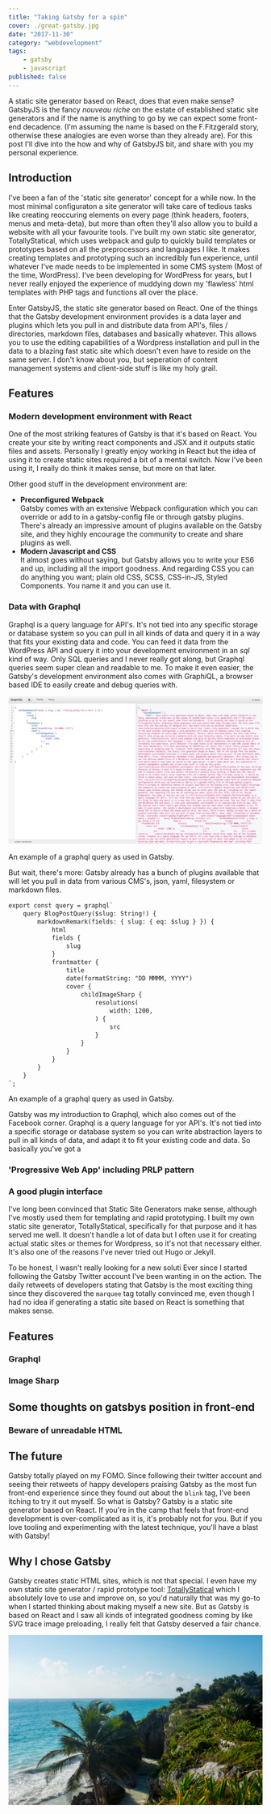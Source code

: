 ```yaml
---
title: "Taking Gatsby for a spin"
cover: ./great-gatsby.jpg
date: "2017-11-30"
category: "webdevelopment"
tags:
    - gatsby
    - javascript
published: false
---
```


A static site generator based on React, does that even make sense? GatsbyJS is the fancy *nouveau riche* on the estate of established static site generators and if the name is anything to go by we can expect some front-end decadence.  (I'm assuming the name is based on the F.Fitzgerald story, otherwise these analogies are even worse than they already are). For this post I'll dive into the how and why of GatsbyJS bit, and share with you my personal experience. 

## Introduction
I've been a fan of the 'static site generator' concept for a while now. In the most minimal configuraton a site generator will take care of tedious tasks like creating reoccuring elements on every page (think headers, footers, menus and meta-deta), but more than often they'll also allow you to build a website with all your favourite tools. I've built my own static site generator, TotallyStatical, which uses webpack and gulp to quickly build templates or prototypes based on all the preprocessors and languages I like. It makes creating templates and prototyping such an incredibly fun experience, until whatever I've made needs to be implemented in some CMS system (Most of the time, WordPress). I've been developing for WordPress for years, but I never really enjoyed the experience of muddying down my 'flawless' html templates with PHP tags and functions all over the place. 

Enter GatsbyJS, the static site generator based on React. One of the things that the Gatsby development environment provides is a data layer and plugins which lets you pull in and distribute data from API's, files / directories, markdown files, databases and basically whatever. This allows you to use the editing capabilities of a Wordpress installation and pull in the data to a blazing fast static site which doesn't even have to reside on the same server. I don't know about you, but seperation of content management systems and client-side stuff is like my holy grail. 

## Features

### Modern development environment with React
One of the most striking features of Gatsby is that it's based on React. You create your site by writing react components and JSX and it outputs static files and assets. Personally I greatly enjoy working in React but the idea of using it to create static sites required a bit of a mental switch. Now I've been using it, I really do think it makes sense, but more on that later. 

Other good stuff in the development environment are: 

* **Preconfigured Webpack**<br/>
Gatsby comes with an extensive Webpack configuration which you can override or add to in a gatsby-config file or through gatsby plugins. There's already an impressive amount of plugins available on the Gatsby site, and they highly encourage the community to create and share plugins as well. 
* **Modern Javascript and CSS**<br/>
It almost goes without saying, but Gatsby allows you to write your ES6 and up, including all the import goodness. And regarding CSS you can do anything you want; plain old CSS, SCSS, CSS-in-JS, Styled Components. You name it and you can use it.

### Data with Graphql
Graphql is a query language for API's. It's not tied into any specific storage or database system so you can pull in all kinds of data and query it in a way that fits your existing data and code. You can feed it data from the WordPress API and query it into your development environment in an *sql* kind of way. Only SQL queries and I never really got along, but Graphql queries seem super clean and readable to me. To make it even easier, the Gatsby's development environment also comes with Graph*i*QL, a browser based IDE to easily create and debug queries with. 
<div class='caption'>

![Screenshot of GraphiQl](./grahiql_screenshot.png "GraphiQL")
<p class='caption__text'>
    An example of a graphql query as used in Gatsby.
</p>
</div>

But wait, there's more: Gatsby already has a bunch of plugins available that will let you pull in data from various CMS's, json, yaml, filesystem or markdown files.

<div class='caption'>

```es6
export const query = graphql`
    query BlogPostQuery($slug: String!) {
        markdownRemark(fields: { slug: { eq: $slug } }) {
            html
            fields {
                slug
            }
            frontmatter {
                title
                date(formatString: "DD MMMM, YYYY")
                cover {
                    childImageSharp {
                        resolutions(
                            width: 1200,
                        ) {
                            src
                        }
                    }
                }
            }
        }
    }
`;
```
<p class='caption__text'>
    An example of a graphql query as used in Gatsby.
</p>
</div>


Gatsby was my introduction to Graphql, which also comes out of the Facebook corner. Graphql is a query language for yor API's. It's not tied into a specific storage or database system so you can write abstraction layers to pull in all kinds of data, and adapt it to fit your existing code and data. So basically you've got a 

### 'Progressive Web App' including PRLP pattern
### A good plugin interface



I've long been convinced that Static Site Generators make sense, although I've mostly used them for templating and rapid prototyping. I built my own static site generator, TotallyStatical, specifically for that purpose and it has served me well. It doesn't handle a lot of data but I often use it for creating actual static sites or themes for Wordpress, so it's not that necessary either. It's also one of the reasons I've never tried out Hugo or Jekyll.



To be honest, I wasn't really looking for a new soluti
Ever since I started following the Gatsby Twitter account I've been wanting in on the action. The daily retweets of developers stating that Gatsby is the most exciting thing since they discovered the `marquee` tag totally convinced me, even though I had no idea if generating a static site based on React is something that makes sense. 




## Features

### Graphql

### Image Sharp

## Some thoughts on gatsbys position in front-end 

### Beware of unreadable HTML


## The future

Gatsby totally played on my FOMO. Since following their twitter account and seeing 
their retweets of happy developers praising Gatsby as the most fun front-end experience
since they found out about the `blink` tag, I've been itching to try it out myself. 
So what is Gatsby? Gatsby is a static site generator based on React. If you're in the camp 
that feels that front-end development is over-complicated as it is, it's probably not for you. 
But if you love tooling and experimenting with the latest technique, you'll have a blast with Gatsby! 

## Why I chose Gatsby

Gatsby creates static HTML sites, which is not that special. I even have my own
static site generator / rapid prototype tool: 
[TotallyStatical](https://github.com/aderaaij/totallystatical) which I absolutely
love to use and improve on, so you'd naturally that was my go-to when I started
thinking about making myself a new site. But as Gatsby is based on React and I saw
all kinds of integrated goodness coming by like SVG trace image preloading, I 
really felt that Gatsby deserved a fair chance.

![alt text](./image-01.jpg "image")
